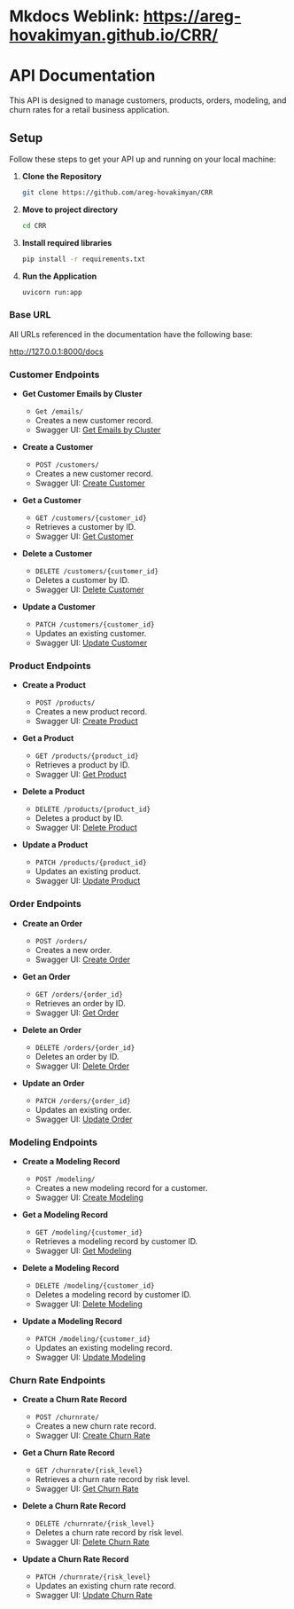 # Mkdocs Weblink: https://areg-hovakimyan.github.io/CRR/


# API Documentation

This API is designed to manage customers, products, orders, modeling, and churn rates for a retail business application.

## Setup

Follow these steps to get your API up and running on your local machine:

1. **Clone the Repository**
   ```bash
   git clone https://github.com/areg-hovakimyan/CRR
    ```
2. **Move to project directory**
   ```bash
   cd CRR
    ```
3. **Install required libraries**
   ```bash
   pip install -r requirements.txt
    ```    

3. **Run the Application**
   ```bash
   uvicorn run:app 
    ```       



### Base URL

All URLs referenced in the documentation have the following base:

http://127.0.0.1:8000/docs

### Customer Endpoints

- **Get Customer Emails by Cluster**
  - `Get /emails/`
  - Creates a new customer record.
  - Swagger UI: [Get Emails by Cluster](http://127.0.0.1:8000/docs#/default/get_customer_emails_by_cluster_customers_cluster__cluster_id__emails_get)

- **Create a Customer**
  - `POST /customers/`
  - Creates a new customer record.
  - Swagger UI: [Create Customer](http://127.0.0.1:8000/docs#/default/create_customer_customers__post)

- **Get a Customer**
  - `GET /customers/{customer_id}`
  - Retrieves a customer by ID.
  - Swagger UI: [Get Customer](http://127.0.0.1:8000/docs#/default/get_customer_customers__customer_id__get)

- **Delete a Customer**
  - `DELETE /customers/{customer_id}`
  - Deletes a customer by ID.
  - Swagger UI: [Delete Customer](http://127.0.0.1:8000/docs#/default/delete_customer_customers__customer_id__delete)

- **Update a Customer**
  - `PATCH /customers/{customer_id}`
  - Updates an existing customer.
  - Swagger UI: [Update Customer](http://127.0.0.1:8000/docs#/default/update_customer_customers__customer_id__patch)

### Product Endpoints

- **Create a Product**
  - `POST /products/`
  - Creates a new product record.
  - Swagger UI: [Create Product](http://127.0.0.1:8000/docs#/default/create_product_products__post)

- **Get a Product**
  - `GET /products/{product_id}`
  - Retrieves a product by ID.
  - Swagger UI: [Get Product](http://127.0.0.1:8000/docs#/default/get_product_products__product_id__get)

- **Delete a Product**
  - `DELETE /products/{product_id}`
  - Deletes a product by ID.
  - Swagger UI: [Delete Product](http://127.0.0.1:8000/docs#/default/delete_product_products__product_id__delete)

- **Update a Product**
  - `PATCH /products/{product_id}`
  - Updates an existing product.
  - Swagger UI: [Update Product](http://127.0.0.1:8000/docs#/default/update_product_products__product_id__patch)

### Order Endpoints

- **Create an Order**
  - `POST /orders/`
  - Creates a new order.
  - Swagger UI: [Create Order](http://127.0.0.1:8000/docs#/default/create_order_orders__post)

- **Get an Order**
  - `GET /orders/{order_id}`
  - Retrieves an order by ID.
  - Swagger UI: [Get Order](http://127.0.0.1:8000/docs#/default/get_order_orders__order_id__get)

- **Delete an Order**
  - `DELETE /orders/{order_id}`
  - Deletes an order by ID.
  - Swagger UI: [Delete Order](http://127.0.0.1:8000/docs#/default/delete_order_orders__order_id__delete)

- **Update an Order**
  - `PATCH /orders/{order_id}`
  - Updates an existing order.
  - Swagger UI: [Update Order](http://127.0.0.1:8000/docs#/default/update_order_orders__order_id__patch)

### Modeling Endpoints

- **Create a Modeling Record**
  - `POST /modeling/`
  - Creates a new modeling record for a customer.
  - Swagger UI: [Create Modeling](http://127.0.0.1:8000/docs#/default/create_modeling_modeling__post)

- **Get a Modeling Record**
  - `GET /modeling/{customer_id}`
  - Retrieves a modeling record by customer ID.
  - Swagger UI: [Get Modeling](http://127.0.0.1:8000/docs#/default/get_modeling_modeling__customer_id__get)

- **Delete a Modeling Record**
  - `DELETE /modeling/{customer_id}`
  - Deletes a modeling record by customer ID.
  - Swagger UI: [Delete Modeling](http://127.0.0.1:8000/docs#/default/delete_modeling_modeling__customer_id__delete)

- **Update a Modeling Record**
  - `PATCH /modeling/{customer_id}`
  - Updates an existing modeling record.
  - Swagger UI: [Update Modeling](http://127.0.0.1:8000/docs#/default/update_modeling_modeling__customer_id__patch)

### Churn Rate Endpoints

- **Create a Churn Rate Record**
  - `POST /churnrate/`
  - Creates a new churn rate record.
  - Swagger UI: [Create Churn Rate](http://127.0.0.1:8000/docs#/default/create_churnrate_churnrate__post)

- **Get a Churn Rate Record**
  - `GET /churnrate/{risk_level}`
  - Retrieves a churn rate record by risk level.
  - Swagger UI: [Get Churn Rate](http://127.0.0.1:8000/docs#/default/get_churnrate_churnrate__risk_level__get)

- **Delete a Churn Rate Record**
  - `DELETE /churnrate/{risk_level}`
  - Deletes a churn rate record by risk level.
  - Swagger UI: [Delete Churn Rate](http://127.0.0.1:8000/docs#/default/delete_churnrate_churnrate__risk_level__delete)

- **Update a Churn Rate Record**
  - `PATCH /churnrate/{risk_level}`
  - Updates an existing churn rate record.
  - Swagger UI: [Update Churn Rate](http://127.0.0.1:8000/docs#/default/update_churnrate_churnrate__risk_level__patch)
